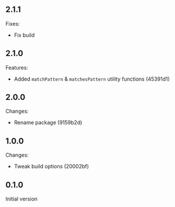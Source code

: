 ## 2.1.1

Fixes:

- Fix build

## 2.1.0

Features:

- Added `matchPattern` & `matchesPattern` utility functions (45391d1)

## 2.0.0

Changes:

- Rename package (9159b2d)

## 1.0.0

Changes:

- Tweak build options (20002bf)

## 0.1.0

Initial version
